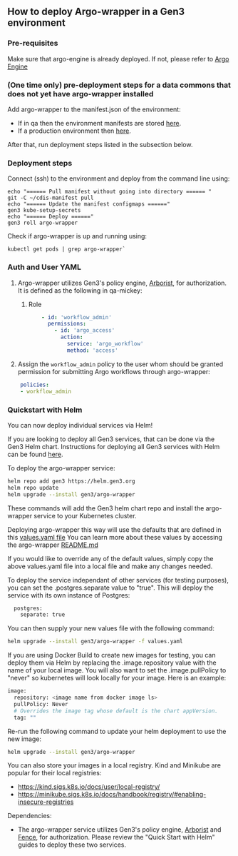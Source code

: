 ## How to deploy Argo-wrapper in a Gen3 environment

### Pre-requisites

Make sure that argo-engine is already deployed. If not, please refer to [Argo Engine](argo-engine.md)

### (One time only) pre-deployment steps for a data commons that does not yet have argo-wrapper installed

Add argo-wrapper to the manifest.json of the environment:

- If in qa then the environment manifests are stored [here](https://github.com/uc-cdis/gitops-qa).
- If a production environment then [here](https://github.com/uc-cdis/cdis-manifest).

After that, run deployment steps listed in the subsection below.

### Deployment steps

Connect (ssh) to the environment and deploy from the command line using:

```
echo "====== Pull manifest without going into directory ====== "
git -C ~/cdis-manifest pull
echo "====== Update the manifest configmaps ======"
gen3 kube-setup-secrets
echo "====== Deploy ======"
gen3 roll argo-wrapper
```

Check if argo-wrapper is up and running using:

```
kubectl get pods | grep argo-wrapper`
```

### Auth and User YAML

1. Argo-wrapper utilizes Gen3's policy engine, [Arborist](https://github.com/uc-cdis/arborist), for authorization. It is defined as the following in qa-mickey:
    1. Role
        ```yaml
            - id: 'workflow_admin'
              permissions:
                - id: 'argo_access'
                  action:
                    service: 'argo_workflow'
                    method: 'access'
        ```

2. Assign the `workflow_admin` policy to the user whom should be granted permission for submitting Argo workflows through argo-wrapper:
```yaml
    policies:
    - workflow_admin
```

### Quickstart with Helm

You can now deploy individual services via Helm!

If you are looking to deploy all Gen3 services, that can be done via the Gen3 Helm chart.
Instructions for deploying all Gen3 services with Helm can be found [here](https://github.com/uc-cdis/gen3-helm#readme).

To deploy the argo-wrapper service:
```bash
helm repo add gen3 https://helm.gen3.org
helm repo update
helm upgrade --install gen3/argo-wrapper
```
These commands will add the Gen3 helm chart repo and install the argo-wrapper service to your Kubernetes cluster.

Deploying argo-wrapper this way will use the defaults that are defined in this [values.yaml file](https://github.com/uc-cdis/gen3-helm/blob/master/helm/argo-wrapper/values.yaml)
You can learn more about these values by accessing the argo-wrapper [README.md](https://github.com/uc-cdis/gen3-helm/blob/master/helm/argo-wrapper/README.md)

If you would like to override any of the default values, simply copy the above values.yaml file into a local file and make any changes needed.

To deploy the service independant of other services (for testing purposes), you can set the .postgres.separate value to "true". This will deploy the service with its own instance of Postgres:
```bash
  postgres:
    separate: true
```

You can then supply your new values file with the following command:
```bash
helm upgrade --install gen3/argo-wrapper -f values.yaml
```

If you are using Docker Build to create new images for testing, you can deploy them via Helm by replacing the .image.repository value with the name of your local image.
You will also want to set the .image.pullPolicy to "never" so kubernetes will look locally for your image.
Here is an example:
```bash
image:
  repository: <image name from docker image ls>
  pullPolicy: Never
  # Overrides the image tag whose default is the chart appVersion.
  tag: ""
```

Re-run the following command to update your helm deployment to use the new image:
```bash
helm upgrade --install gen3/argo-wrapper
```

You can also store your images in a local registry. Kind and Minikube are popular for their local registries:
- https://kind.sigs.k8s.io/docs/user/local-registry/
- https://minikube.sigs.k8s.io/docs/handbook/registry/#enabling-insecure-registries

Dependencies:
- The argo-wrapper service utilizes Gen3's policy engine, [Arborist](https://github.com/uc-cdis/arborist) and [Fence](https://github.com/uc-cdis/fence), for authorization. Please review the "Quick Start with Helm" guides to deploy these two services.
